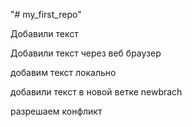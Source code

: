 "# my_first_repo" 

Добавили текст

Добавили текст через веб браузер

добавим текст локально

добавили текст в новой ветке newbrach

разрешаем конфликт
